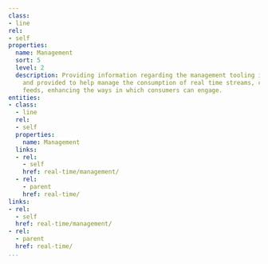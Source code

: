 ```yaml
---
class:
- line
rel:
- self
properties:
  name: Management
  sort: 5
  level: 2
  description: Providing information regarding the management tooling involved with
    and provided to help manage the consumption of real time streams, channels, and
    feeds, enhancing the ways in which consumers can engage.
entities:
- class:
  - line
  rel:
  - self
  properties:
    name: Management
  links:
  - rel:
    - self
    href: real-time/management/
  - rel:
    - parent
    href: real-time/
links:
- rel:
  - self
  href: real-time/management/
- rel:
  - parent
  href: real-time/
...
```

